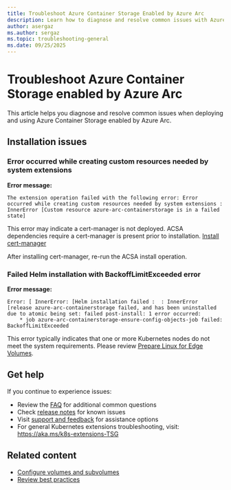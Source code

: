 ```yaml
---
title: Troubleshoot Azure Container Storage Enabled by Azure Arc
description: Learn how to diagnose and resolve common issues with Azure Container Storage enabled by Azure Arc.
author: asergaz
ms.author: sergaz
ms.topic: troubleshooting-general
ms.date: 09/25/2025
---
```


# Troubleshoot Azure Container Storage enabled by Azure Arc

This article helps you diagnose and resolve common issues when deploying and using Azure Container Storage enabled by Azure Arc.

## Installation issues

### Error occurred while creating custom resources needed by system extensions

**Error message:**
```
The extension operation failed with the following error: Error occurred while creating custom resources needed by system extensions : InnerError [Custom resource azure-arc-containerstorage is in a failed state]
```

This error may indicate a cert-manager is not deployed.
ACSA dependencies require a cert-manager is present prior to installation.
[Install cert-manager](quickstart-install.md#step-2-install-azure-iot-operations-dependencies)

After installing cert-manager, re-run the ACSA install operation.

### Failed Helm installation with BackoffLimitExceeded error

**Error message:**
```
Error: [ InnerError: [Helm installation failed :  : InnerError [release azure-arc-containerstorage failed, and has been uninstalled due to atomic being set: failed post-install: 1 error occurred:
	* job azure-arc-containerstorage-ensure-config-objects-job failed: BackoffLimitExceeded
```

This error typically indicates that one or more Kubernetes nodes do not meet the system requirements.
Please review [Prepare Linux for Edge Volumes](howto-prepare-linux-edge-volumes.md).

## Get help

If you continue to experience issues:

- Review the [FAQ](faq.yml) for additional common questions
- Check [release notes](release-notes.md) for known issues
- Visit [support and feedback](support-feedback.md) for assistance options
- For general Kubernetes extensions troubleshooting, visit: https://aka.ms/k8s-extensions-TSG

## Related content

- [Configure volumes and subvolumes](volumes-subvolumes.md)
- [Review best practices](storage-options.md)
